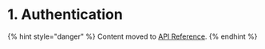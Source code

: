 # 1. Authentication

{% hint style="danger" %}
Content moved to [API Reference](https://app.gitbook.com/@moltin/s/api/additional-resources/your-first-api-request/1.-authentication). 
{% endhint %}

